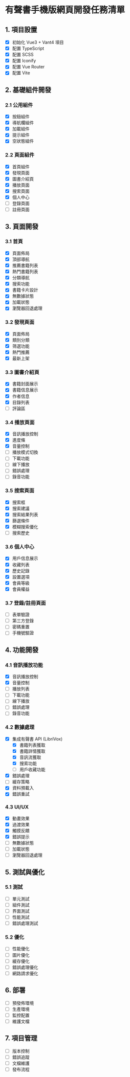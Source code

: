 # 有聲書手機版網頁開發任務清單

## 1. 項目設置
- [x] 初始化 Vue3 + Vant4 項目
- [x] 配置 TypeScript
- [x] 配置 SCSS
- [x] 配置 Iconify
- [x] 配置 Vue Router
- [x] 配置 Vite

## 2. 基礎組件開發
### 2.1 公用組件
- [x] 按鈕組件
- [x] 導航欄組件
- [x] 加載組件
- [x] 提示組件
- [x] 空狀態組件

### 2.2 頁面組件
- [x] 首頁組件
- [x] 發現頁面
- [x] 圖書介紹頁
- [x] 播放頁面
- [x] 搜索頁面
- [x] 個人中心
- [ ] 登錄頁面
- [ ] 註冊頁面

## 3. 頁面開發
### 3.1 首頁
- [x] 頁面佈局
- [x] 頂部導航
- [x] 推薦書籍列表
- [x] 熱門書籍列表
- [x] 分類導航
- [x] 搜索功能
- [x] 書籍卡片設計
- [x] 無數據狀態
- [x] 加載狀態
- [x] 瀏覽器回退處理

### 3.2 發現頁面
- [x] 頁面佈局
- [x] 類別分類
- [x] 筛選功能
- [x] 熱門推薦
- [x] 最新上架

### 3.3 圖書介紹頁
- [x] 書籍封面展示
- [x] 書籍信息展示
- [x] 作者信息
- [x] 目錄列表
- [ ] 評論區

### 3.4 播放頁面
- [x] 音訊播放控制
- [x] 進度條
- [x] 音量控制
- [ ] 播放模式切換
- [ ] 下載功能
- [ ] 線下播放
- [ ] 錯誤處理
- [ ] 錄音功能

### 3.5 搜索頁面
- [x] 搜索框
- [x] 搜索建議
- [x] 搜索結果列表
- [x] 篩選條件
- [x] 模糊搜索優化
- [ ] 搜索歷史

### 3.6 個人中心
- [x] 用戶信息展示
- [x] 收藏列表
- [x] 歷史記錄
- [x] 設置選項
- [x] 會員等級
- [x] 會員權益

### 3.7 登錄/註冊頁面
- [ ] 表單驗證
- [ ] 第三方登錄
- [ ] 密碼重置
- [ ] 手機號驗證

## 4. 功能開發
### 4.1 音訊播放功能
- [x] 音訊播放控制
- [x] 音量控制
- [ ] 播放列表
- [ ] 下載功能
- [ ] 線下播放
- [ ] 錯誤處理
- [ ] 錄音功能

### 4.2 數據處理
- [x] 集成有聲書 API (LibriVox)
  - [x] 書籍列表獲取
  - [x] 書籍詳情獲取
  - [x] 音訊流獲取
  - [x] 搜索功能
  - [ ] 用戶收藏功能
- [x] 錯誤處理
- [ ] 緩存策略
- [x] 資料預載入
- [x] 錯誤重試

### 4.3 UI/UX
- [x] 動畫效果
- [x] 過渡效果
- [x] 觸摸反饋
- [x] 錯誤提示
- [ ] 無數據狀態
- [ ] 加載狀態
- [ ] 瀏覽器回退處理

## 5. 測試與優化
### 5.1 測試
- [ ] 單元測試
- [ ] 組件測試
- [ ] 界面測試
- [ ] 性能測試
- [ ] 錯誤處理測試

### 5.2 優化
- [ ] 性能優化
- [ ] 圖片優化
- [ ] 緩存優化
- [ ] 錯誤處理優化
- [ ] 網路請求優化

## 6. 部署
- [ ] 預發佈環境
- [ ] 生產環境
- [ ] 監控配置
- [ ] 維護文檔

## 7. 項目管理
- [ ] 版本控制
- [ ] 錯誤追蹤
- [ ] 文檔維護
- [ ] 發布流程
